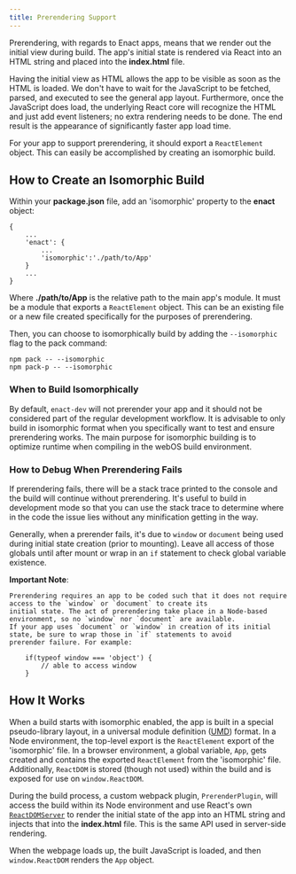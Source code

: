 ```yaml
---
title: Prerendering Support
---
```

Prerendering, with regards to Enact apps, means that we render out the initial view during build.  The app's initial
state is rendered via React into an HTML string and placed into the **index.html** file.

Having the initial view as HTML allows the app to be visible as soon as the HTML is loaded. We don't have to wait
for the JavaScript to be fetched, parsed, and executed to see the general app layout.  Furthermore, once the JavaScript
does load, the underlying React core will recognize the HTML and just add event listeners; no extra rendering needs to be
done. The end result is the appearance of significantly faster app load time.

For your app to support prerendering, it should export a `ReactElement` object.  This can easily be accomplished by creating
an isomorphic build.

## How to Create an Isomorphic Build
Within your **package.json** file, add an 'isomorphic' property to the **enact** object:
```
{
    ...
    'enact': {
        ...
        'isomorphic':'./path/to/App'
    }
    ...
} 
```
Where **./path/to/App** is the relative path to the main app's module. It must be a module that exports a `ReactElement`
object. This can be an existing file or a new file created specifically for the purposes of prerendering.

Then, you can choose to isomorphically build by adding the `--isomorphic` flag to the pack command:
```
npm pack -- --isomorphic
npm pack-p -- --isomorphic
```

### When to Build Isomorphically
By default, `enact-dev` will not prerender your app and it should not be considered part of the regular development workflow.
It is advisable to only build in isomorphic format when you specifically want to test and ensure prerendering works. The
main purpose for isomorphic building is to optimize runtime when compiling in the webOS build environment.

### How to Debug When Prerendering Fails
If prerendering fails, there will be a stack trace printed to the console and the build will continue without prerendering.
It's useful to build in development mode so that you can use the stack trace to determine where in the code the issue lies
without any minification getting in the way.

Generally, when a prerender fails, it's due to `window` or `document` being used during initial state creation (prior to
mounting). Leave all access of those globals until after mount or wrap in an `if` statement to check global variable existence.

**Important Note**:
```
Prerendering requires an app to be coded such that it does not require access to the `window` or `document` to create its
initial state. The act of prerendering take place in a Node-based environment, so no `window` nor `document` are available.
If your app uses `document` or `window` in creation of its initial state, be sure to wrap those in `if` statements to avoid
prerender failure. For example:
 
    if(typeof window === 'object') {
        // able to access window
    } 
```

## How It Works
When a build starts with isomorphic enabled, the app is built in a special pseudo-library layout, in a universal
module definition ([UMD](https://github.com/umdjs/umd)) format. In a Node environment, the top-level export is the `ReactElement` export of the 'isomorphic'
file. In a browser environment, a global variable, `App`, gets created and contains the exported `ReactElement` from the
'isomorphic' file. Additionally, `ReactDOM` is stored (though not used) within the build and is exposed for use on
`window.ReactDOM`.

During the build process, a custom webpack plugin, `PrerenderPlugin`, will access the build within its Node environment and
use React's own [`ReactDOMServer`](https://facebook.github.io/react/docs/top-level-api.html#reactdomserver.rendertostring) to render the initial state of the app into an HTML string and injects that into the
**index.html** file.  This is the same API used in server-side rendering.

When the webpage loads up, the built JavaScript is loaded, and then `window.ReactDOM` renders the `App` object.
